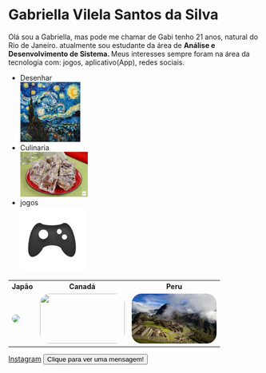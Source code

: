 <html lang="en">
<head>
    <meta charset="UTF-8">
    <meta name="viewport" content="width=device-width, initial-scale=1.0">
    <link rel="stylesheet" href="estilo.css">
</head>
<body class="pagina">
    <h1 class="titulo">Gabriella Vilela Santos da Silva</h1>
    <p class="paragrafo">Olá sou a Gabriella, mas pode me chamar de Gabi tenho 21 anos, natural do Rio de Janeiro. atualmente sou estudante da 
      área de <b>Análise e Desenvolvimento de Sistema. </b> Meus interesses sempre foram na área da tecnologia com: jogos, aplicativo(App), redes sociais.</p>
         <ul class="lista" >
        <li>Desenhar</li>
              <img src="imagem/Desenho.jpg" height="120">
        <li>Culinaria</li>
              <img src="imagem/palha-italiana.jpeg" height="90"> 
        <li>jogos</li>
             <img src="imagem/jogos.jpg" width="130">
    </ul>
   <table class="tabela">
    <tr class="país">
        <th>Japão</th>
        <th>Canadá</th>
        <th>Peru</th>
    </tr>
    <td > 
        <a href="japão">
            <img src="imagem/japão.jpg" height="100"  style="border-radius: 20px;"> 
         </a>
     </td>
     <td>
        <a href="Canadá">
            <img src="imagem/Canadá.jpg" height="100" width="170" style="border-radius: 20px;">
        </a>
     </td> 
     <td>
        <a href="Peru">
            <img src="imagem/Peru.jpg" height="100" width="170" style="border-radius: 20px;">
        </a>
    </td>
   </table>
   <a class="Instagram" href="https://www.instagram.com/gabriella__vilela/">Instagram</a>
   
</body>
    <button id="botao">Clique para ver uma mensagem!</button>
   <script src="script.js">Bem-Vindo</script>
</html>
   

